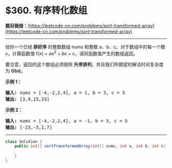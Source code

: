 # $360. 有序转化数组

**题目链接：**[https://leetcode-cn.com/problems/sort-transformed-array](https://leetcode-cn.com/problems/sort-transformed-array)

---

<div class="content__1Y2H">
 <div class="notranslate">
  <p>给你一个已经<strong>&nbsp;排好序</strong>&nbsp;的整数数组&nbsp;nums&nbsp;和整数&nbsp;a、b、c。对于数组中的每一个数 x，计算函数值&nbsp;f(<em>x</em>) = <em>ax</em><sup>2</sup> + <em>bx</em> + c，请将函数值产生的数组返回。</p> 
  <p>要注意，返回的这个数组必须按照 <strong>升序排列</strong>，并且我们所期望的解法时间复杂度为&nbsp;<strong>O(<em>n</em>)</strong>。</p> 
  <p><strong>示例 1：</strong></p> 
  <pre class="language-text"><strong>输入: </strong>nums = [-4,-2,2,4], a = 1, b = 3, c = 5
<strong>输出: </strong>[3,9,15,33]
</pre> 
  <p><strong>示例 2：</strong></p> 
  <pre class="language-text"><strong>输入: </strong>nums = [-4,-2,2,4], a = -1, b = 3, c = 5
<strong>输出: </strong>[-23,-5,1,7]
</pre> 
 </div>
</div>

---

```java
class Solution {
    public int[] sortTransformedArray(int[] nums, int a, int b, int c) {
        
    }
}
```